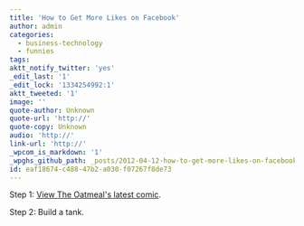 ```yaml
---
title: 'How to Get More Likes on Facebook'
author: admin
categories:
  - business-technology
  - funnies
tags: 
aktt_notify_twitter: 'yes'
_edit_last: '1'
_edit_lock: '1334254992:1'
aktt_tweeted: '1'
image: ''
quote-author: Unknown
quote-url: 'http://'
quote-copy: Unknown
audio: 'http://'
link-url: 'http://'
_wpcom_is_markdown: '1'
_wpghs_github_path: _posts/2012-04-12-how-to-get-more-likes-on-facebook.md
id: eaf18674-c488-47b2-a030-f07267f8de73
---
```

<p>Step 1: <a href="http://theoatmeal.com/comics/facebook_likes">View The Oatmeal's latest comic</a>.</p>
<p>Step 2: Build a tank.</p>
